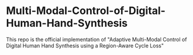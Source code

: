 # Multi-Modal-Control-of-Digital-Human-Hand-Synthesis
This repo is the official implementation of "Adaptive Multi-Modal Control of Digital Human Hand Synthesis using a Region-Aware Cycle Loss"
